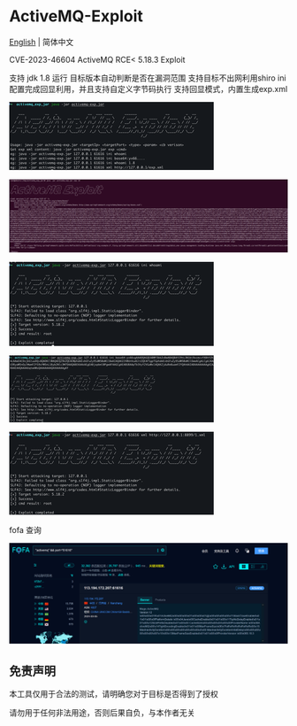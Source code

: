 # **ActiveMQ-Exploit**

[English](https://github.com/Arlenhiack/ActiveMQ-RCE-Exploit/blob/main/README.md) | 简体中文

CVE-2023-46604  ActiveMQ RCE< 5.18.3  Exploit

支持 jdk 1.8 运行 目标版本自动判断是否在漏洞范围
支持目标不出网利用shiro ini配置完成回显利用，并且支持自定义字节码执行
支持回显模式，内置生成exp.xml

![image-20240305160704747](img/image-20240305160704747.png)

![image-20240305160954520](img/image-20240305160954520.png)

![image-ini](img/image-ini.png)

![image-base](img/image-base.png)

![image-20240305161339862](img/image-20240305161339862.png)



fofa 查询

![image-20240305155122002](img/image-20240305155122002.png)





## 免责声明

本工具仅用于合法的测试，请明确您对于目标是否得到了授权

请勿用于任何非法用途，否则后果自负，与本作者无关





















